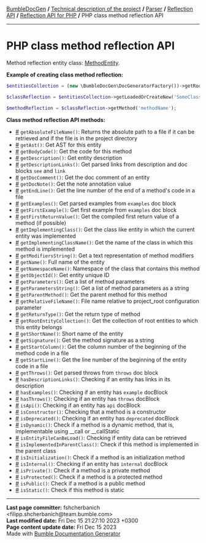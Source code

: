 <embed> <a href="/docs/README.md">BumbleDocGen</a> <b>/</b> <a href="/docs/tech/readme.md">Technical description of the project</a> <b>/</b> <a href="/docs/tech/2.parser/readme.md">Parser</a> <b>/</b> <a href="/docs/tech/2.parser/reflectionApi/readme.md">Reflection API</a> <b>/</b> <a href="/docs/tech/2.parser/reflectionApi/php/readme.md">Reflection API for PHP</a> <b>/</b> PHP class method reflection API<hr> </embed>

<embed> <h1>PHP class method reflection API</h1> </embed>

Method reflection entity class: <a href="/docs/tech/2.parser/reflectionApi/php/classes/MethodEntity.md">MethodEntity</a>.

**Example of creating class method reflection:**

```php
$entitiesCollection = (new \BumbleDocGen\DocGeneratorFactory())->getRootEntityReflections($reflectionApiConfig);

$classReflection = $entitiesCollection->getLoadedOrCreateNew('SomeClassName');

$methodReflection = $classReflection->getMethod('methodName');
```

**Class method reflection API methods:**

- [#](/docs/tech/2.parser/reflectionApi/php/classes/MethodEntity.md#mgetabsolutefilename) `getAbsoluteFileName()`: Returns the absolute path to a file if it can be retrieved and if the file is in the project directory
- [#](/docs/tech/2.parser/reflectionApi/php/classes/MethodEntity.md#mgetast) `getAst()`: Get AST for this entity
- [#](/docs/tech/2.parser/reflectionApi/php/classes/MethodEntity.md#mgetbodycode) `getBodyCode()`: Get the code for this method
- [#](/docs/tech/2.parser/reflectionApi/php/classes/MethodEntity.md#mgetdescription) `getDescription()`: Get entity description
- [#](/docs/tech/2.parser/reflectionApi/php/classes/MethodEntity.md#mgetdescriptionlinks) `getDescriptionLinks()`: Get parsed links from description and doc blocks `see` and `link`
- [#](/docs/tech/2.parser/reflectionApi/php/classes/MethodEntity.md#mgetdoccomment) `getDocComment()`: Get the doc comment of an entity
- [#](/docs/tech/2.parser/reflectionApi/php/classes/MethodEntity.md#mgetdocnote) `getDocNote()`: Get the note annotation value
- [#](/docs/tech/2.parser/reflectionApi/php/classes/MethodEntity.md#mgetendline) `getEndLine()`: Get the line number of the end of a method&#039;s code in a file
- [#](/docs/tech/2.parser/reflectionApi/php/classes/MethodEntity.md#mgetexamples) `getExamples()`: Get parsed examples from `examples` doc block
- [#](/docs/tech/2.parser/reflectionApi/php/classes/MethodEntity.md#mgetfirstexample) `getFirstExample()`: Get first example from `examples` doc block
- [#](/docs/tech/2.parser/reflectionApi/php/classes/MethodEntity.md#mgetfirstreturnvalue) `getFirstReturnValue()`: Get the compiled first return value of a method (if possible)
- [#](/docs/tech/2.parser/reflectionApi/php/classes/MethodEntity.md#mgetimplementingclass) `getImplementingClass()`: Get the class like entity in which the current entity was implemented
- [#](/docs/tech/2.parser/reflectionApi/php/classes/MethodEntity.md#mgetimplementingclassname) `getImplementingClassName()`: Get the name of the class in which this method is implemented
- [#](/docs/tech/2.parser/reflectionApi/php/classes/MethodEntity.md#mgetmodifiersstring) `getModifiersString()`: Get a text representation of method modifiers
- [#](/docs/tech/2.parser/reflectionApi/php/classes/MethodEntity.md#mgetname) `getName()`: Full name of the entity
- [#](/docs/tech/2.parser/reflectionApi/php/classes/MethodEntity.md#mgetnamespacename) `getNamespaceName()`: Namespace of the class that contains this method
- [#](/docs/tech/2.parser/reflectionApi/php/classes/MethodEntity.md#mgetobjectid) `getObjectId()`: Get entity unique ID
- [#](/docs/tech/2.parser/reflectionApi/php/classes/MethodEntity.md#mgetparameters) `getParameters()`: Get a list of method parameters
- [#](/docs/tech/2.parser/reflectionApi/php/classes/MethodEntity.md#mgetparametersstring) `getParametersString()`: Get a list of method parameters as a string
- [#](/docs/tech/2.parser/reflectionApi/php/classes/MethodEntity.md#mgetparentmethod) `getParentMethod()`: Get the parent method for this method
- [#](/docs/tech/2.parser/reflectionApi/php/classes/MethodEntity.md#mgetrelativefilename) `getRelativeFileName()`: File name relative to project_root configuration parameter
- [#](/docs/tech/2.parser/reflectionApi/php/classes/MethodEntity.md#mgetreturntype) `getReturnType()`: Get the return type of method
- [#](/docs/tech/2.parser/reflectionApi/php/classes/MethodEntity.md#mgetrootentitycollection) `getRootEntityCollection()`: Get the collection of root entities to which this entity belongs
- [#](/docs/tech/2.parser/reflectionApi/php/classes/MethodEntity.md#mgetshortname) `getShortName()`: Short name of the entity
- [#](/docs/tech/2.parser/reflectionApi/php/classes/MethodEntity.md#mgetsignature) `getSignature()`: Get the method signature as a string
- [#](/docs/tech/2.parser/reflectionApi/php/classes/MethodEntity.md#mgetstartcolumn) `getStartColumn()`: Get the column number of the beginning of the method code in a file
- [#](/docs/tech/2.parser/reflectionApi/php/classes/MethodEntity.md#mgetstartline) `getStartLine()`: Get the line number of the beginning of the entity code in a file
- [#](/docs/tech/2.parser/reflectionApi/php/classes/MethodEntity.md#mgetthrows) `getThrows()`: Get parsed throws from `throws` doc block
- [#](/docs/tech/2.parser/reflectionApi/php/classes/MethodEntity.md#mhasdescriptionlinks) `hasDescriptionLinks()`: Checking if an entity has links in its description
- [#](/docs/tech/2.parser/reflectionApi/php/classes/MethodEntity.md#mhasexamples) `hasExamples()`: Checking if an entity has `example` docBlock
- [#](/docs/tech/2.parser/reflectionApi/php/classes/MethodEntity.md#mhasthrows) `hasThrows()`: Checking if an entity has `throws` docBlock
- [#](/docs/tech/2.parser/reflectionApi/php/classes/MethodEntity.md#misapi) `isApi()`: Checking if an entity has `api` docBlock
- [#](/docs/tech/2.parser/reflectionApi/php/classes/MethodEntity.md#misconstructor) `isConstructor()`: Checking that a method is a constructor
- [#](/docs/tech/2.parser/reflectionApi/php/classes/MethodEntity.md#misdeprecated) `isDeprecated()`: Checking if an entity has `deprecated` docBlock
- [#](/docs/tech/2.parser/reflectionApi/php/classes/MethodEntity.md#misdynamic) `isDynamic()`: Check if a method is a dynamic method, that is, implementable using __call or __callStatic
- [#](/docs/tech/2.parser/reflectionApi/php/classes/MethodEntity.md#misentityfilecanbeload) `isEntityFileCanBeLoad()`: Checking if entity data can be retrieved
- [#](/docs/tech/2.parser/reflectionApi/php/classes/MethodEntity.md#misimplementedinparentclass) `isImplementedInParentClass()`: Check if this method is implemented in the parent class
- [#](/docs/tech/2.parser/reflectionApi/php/classes/MethodEntity.md#misinitialization) `isInitialization()`: Check if a method is an initialization method
- [#](/docs/tech/2.parser/reflectionApi/php/classes/MethodEntity.md#misinternal) `isInternal()`: Checking if an entity has `internal` docBlock
- [#](/docs/tech/2.parser/reflectionApi/php/classes/MethodEntity.md#misprivate) `isPrivate()`: Check if a method is a private method
- [#](/docs/tech/2.parser/reflectionApi/php/classes/MethodEntity.md#misprotected) `isProtected()`: Check if a method is a protected method
- [#](/docs/tech/2.parser/reflectionApi/php/classes/MethodEntity.md#mispublic) `isPublic()`: Check if a method is a public method
- [#](/docs/tech/2.parser/reflectionApi/php/classes/MethodEntity.md#misstatic) `isStatic()`: Check if this method is static

<div id='page_committer_info'>
<hr>
<b>Last page committer:</b> fshcherbanich &lt;filipp.shcherbanich@team.bumble.com&gt;<br><b>Last modified date:</b>   Fri Dec 15 21:27:10 2023 +0300<br><b>Page content update date:</b> Fri Dec 15 2023<br>Made with <a href='https://github.com/bumble-tech/bumble-doc-gen/blob/master/docs/README.md'>Bumble Documentation Generator</a></div>